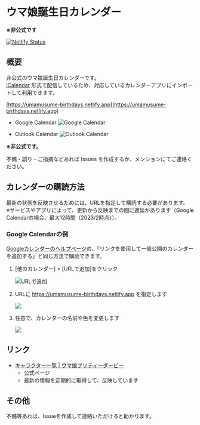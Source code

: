 # ウマ娘誕生日カレンダー

**※非公式です**

[![Netlify Status](https://api.netlify.com/api/v1/badges/4202df6c-d020-499c-971a-dc10b32d6045/deploy-status)](https://app.netlify.com/sites/umamusume-birthdays/deploys)

## 概要
非公式のウマ娘誕生日カレンダーです。\
[iCalendar](https://datatracker.ietf.org/doc/html/rfc5545) 形式で配信しているため、対応しているカレンダーアプリにインポートして利用できます。

[https://umamusume-birthdays.netlify.app](https://umamusume-birthdays.netlify.app)

- Google Calendar
  ![Google Calendar](https://user-images.githubusercontent.com/4690128/220807980-32ca8a05-9582-4f3b-b3c5-c2b625306d3a.png)

- Outlook Calendar
  ![Outlook Calendar](https://user-images.githubusercontent.com/4690128/220812678-80ac4ef9-179b-4623-8b8d-ae070cefcba8.png)

**※非公式です。**

不備・誤り・ご指摘などあれば Issues を作成するか、メンションにてご連絡ください。

## カレンダーの購読方法
最新の状態を反映させるためには、URLを指定して購読する必要があります。\
※サービスやアプリによって、更新から反映までの間に遅延があります（Google Calendarの場合、最大12時間（2023/2時点））。

### Google Calendarの例
[Googleカレンダーのヘルプページ](https://support.google.com/calendar/answer/37100?hl=ja&co=GENIE.Platform%3DDesktop)の、「リンクを使用して一般公開のカレンダーを追加する」と同じ方法で購読できます。

1. [他のカレンダー] > [URLで追加]をクリック

   ![URLで追加](https://user-images.githubusercontent.com/4690128/220811322-9a2ed299-0da3-4245-9373-a363d291bacc.png)

2. URLに https://umamusume-birthdays.netlify.app を指定します

   ![](https://user-images.githubusercontent.com/4690128/220812048-8589a65e-8055-41bf-997c-e0e158e77076.png)

3. 任意で、カレンダーの名前や色を変更します

   ![](https://user-images.githubusercontent.com/4690128/220812042-05460074-52d4-4f77-aaff-981ca1693051.png)

## リンク
- [キャラクター一覧 | ウマ娘プリティーダービー](https://umamusume.jp/character/)
  - 公式ページ
  - 最新の情報を定期的に取得して、反映しています

## その他
不備等あれば、Issueを作成して連絡いただけると助かります。
